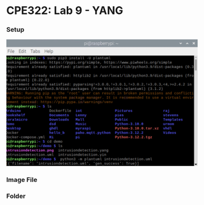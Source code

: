 # CPE322: Lab 9 - YANG

### Setup
 ![image](../Images/Lab9/lab9_term.png)

### Image File

### Folder
